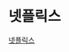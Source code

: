 # 넷플릭스
[넷플릭스](http://127.0.0.1:5500/%EB%84%B7%ED%94%8C%EB%A6%AD%EC%8A%A4%20%EC%84%A0%EC%83%9D%EB%8B%98.html/index.html)
